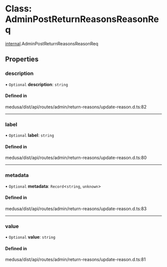 # Class: AdminPostReturnReasonsReasonReq

[internal](../modules/internal-23.md).AdminPostReturnReasonsReasonReq

## Properties

### description

• `Optional` **description**: `string`

#### Defined in

medusa/dist/api/routes/admin/return-reasons/update-reason.d.ts:82

___

### label

• `Optional` **label**: `string`

#### Defined in

medusa/dist/api/routes/admin/return-reasons/update-reason.d.ts:80

___

### metadata

• `Optional` **metadata**: `Record`<`string`, `unknown`\>

#### Defined in

medusa/dist/api/routes/admin/return-reasons/update-reason.d.ts:83

___

### value

• `Optional` **value**: `string`

#### Defined in

medusa/dist/api/routes/admin/return-reasons/update-reason.d.ts:81
